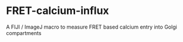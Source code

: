 # FRET-calcium-influx
A FIJI / ImageJ macro to measure FRET based calcium entry into Golgi compartments
